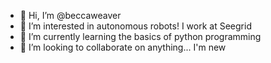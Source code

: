 - 👋 Hi, I’m @beccaweaver
- 👀 I’m interested in autonomous robots! I work at Seegrid
- 🌱 I’m currently learning the basics of python programming
- 💞️ I’m looking to collaborate on anything... I'm new

<!---
2-17-2022
--->
